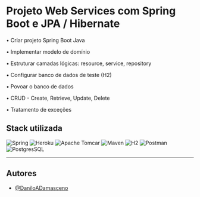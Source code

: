 
# Projeto Web Services com Spring Boot e JPA / Hibernate


• Criar projeto Spring Boot Java

• Implementar modelo de domínio

• Estruturar camadas lógicas: resource, service, repository

• Configurar banco de dados de teste (H2)

• Povoar o banco de dados

• CRUD - Create, Retrieve, Update, Delete

• Tratamento de exceções


## Stack utilizada




  ![Spring](https://img.shields.io/badge/spring-%236DB33F.svg?style=for-the-badge&logo=spring&logoColor=white) 
             ![Heroku](https://img.shields.io/badge/heroku-%23430098.svg?style=for-the-badge&logo=heroku&logoColor=white)
    ![Apache Tomcar](https://img.shields.io/badge/apache%20tomcat-%23F8DC75.svg?style=for-the-badge&logo=apache-tomcat&logoColor=black)
       ![Maven](https://img.shields.io/badge/Apache%20Maven-C71A36?style=for-the-badge&logo=Apache%20Maven&logoColor=white) 
                    ![H2](https://img.shields.io/badge/-H2%20DataBase-254987?style=for-the-badge&logo=Liferay&logoColor=1572B6)
         ![Postman](https://img.shields.io/badge/Postman-FF6C37?style=for-the-badge&logo=postman&logoColor=white) 
           ![PostgresSQL](https://img.shields.io/badge/postgres-%23316192.svg?style=for-the-badge&logo=postgresql&logoColor=white)


       

<hr>

## Autores

- [@DaniloADamasceno](https://github.com/DaniloADamasceno)

